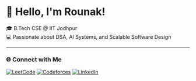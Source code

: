 # 👋 Hello, I'm Rounak!

🎓 B.Tech CSE @ IIT Jodhpur  
💻 Passionate about DSA, AI Systems, and Scalable Software Design  

---

### 🌐 Connect with Me

[![LeetCode](https://img.shields.io/badge/LeetCode-FFA116?style=for-the-badge&logo=LeetCode&logoColor=black)](https://leetcode.com/rounak_3978)
[![Codeforces](https://img.shields.io/badge/Codeforces-445f9d?style=for-the-badge&logo=codeforces&logoColor=white)](https://codeforces.com/profile/rounak_3978)
[![LinkedIn](https://img.shields.io/badge/LinkedIn-blue?style=for-the-badge&logo=linkedin&logoColor=white)](https://www.linkedin.com/in/rounak-choudhary-30324b320/)
